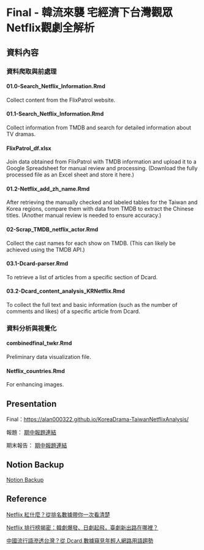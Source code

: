 # Final - 韓流來襲 宅經濟下台灣觀眾Netflix觀劇全解析

## 資料內容
### 資料爬取與前處理
#### 01.0-Search_Netflix_Information.Rmd
Collect content from the FlixPatrol website.
#### 01.1-Search_Netflix_Information.Rmd
Collect information from TMDB and search for detailed information about TV dramas.

#### FlixPatrol_df.xlsx
Join data obtained from FlixPatrol with TMDB information and upload it to a Google Spreadsheet for manual review and processing. (Download the fully processed file as an Excel sheet and store it here.)

#### 01.2-Netflix_add_zh_name.Rmd
After retrieving the manually checked and labeled tables for the Taiwan and Korea regions, compare them with data from TMDB to extract the Chinese titles. 
(Another manual review is needed to ensure accuracy.)

#### 02-Scrap_TMDB_netflix_actor.Rmd
Collect the cast names for each show on TMDB. 
(This can likely be achieved using the TMDB API.)

#### 03.1-Dcard-parser.Rmd
To retrieve a list of articles from a specific section of Dcard.

#### 03.2-Dcard_content_analysis_KRNetflix.Rmd
To collect the full text and basic information (such as the number of comments and likes) of a specific article from Dcard.

### 資料分析與視覺化
#### combinedfinal_twkr.Rmd
Preliminary data visualization file.


#### Netflix_countries.Rmd
For enhancing images.





## Presentation

Final：https://alan000322.github.io/KoreaDrama-TaiwanNetflixAnalysis/

報題：
[期中報題連結](https://docs.google.com/presentation/d/1YSgPmqzaFSmbVI4q67f7RHvS85JjXmjs/edit?usp=sharing&ouid=106392091722319456192&rtpof=true&sd=true)

期末報告：
[期中報題連結](https://docs.google.com/presentation/d/1YSgPmqzaFSmbVI4q67f7RHvS85JjXmjs/edit?usp=sharing&ouid=106392091722319456192&rtpof=true&sd=true)



## Notion Backup

[Notion Backup](https://petalite-justice-4cb.notion.site/Final-Netflix-ca70a86d209a462395ab25c143d823fa)



## Reference
[Netflix 紅什麼？從排名數據帶你一次看清楚](https://medium.com/dd-story-hub/netflix-%E7%B4%85%E4%BB%80%E9%BA%BC-%E5%BE%9E%E6%8E%92%E5%90%8D%E6%95%B8%E6%93%9A%E5%B8%B6%E4%BD%A0%E4%B8%80%E6%AC%A1%E7%9C%8B%E6%B8%85%E6%A5%9A-fbdcff623b5e)

[Netflix 排行榜揭密：韓劇爆發、日劇起飛，臺劇新出路在哪裡？](https://www.readr.tw/post/2893)

[中國流行語滲透台灣？從 Dcard 數據窺見年輕人網路用語趨勢](https://www.readr.tw/post/2836)

